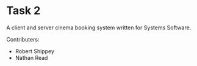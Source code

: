 Task 2
=========

A client and server cinema booking system written for Systems Software.

Contributers:

* Robert Shippey
* Nathan Read
